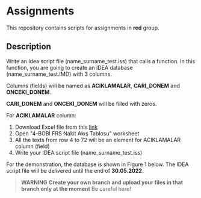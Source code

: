 # Assignments
This repository contains scripts for assignments in **red** group.

## Description

Write an Idea script file (name_surname_test.iss) that calls a function. 
In this function, you are going to create an IDEA database (name_surname_test.IMD) with 3 columns.

Columns (fields) will be named as **ACIKLAMALAR**, **CARI_DONEM** and **ONCEKI_DONEM**.

**CARI_DONEM** and **ONCEKI_DONEM** will be filled with zeros.

For **ACIKLAMALAR** column:
1.	Download Excel file from this [link](https://www.kgk.gov.tr/Portalv2Uploads/files/Duyurular/v2/TMS/EFRS/EFR_BOBIFRS_19032020/4-%20BOB%C4%B0%20FRS%20Nakit%20Ak%C4%B1%C5%9F%20Tablosu%20-%20Dolayl%C4%B1%20Y%C3%B6ntem%20(Konsolide).xlsx)
2.	Open "4-BOBİ FRS Nakit Akış Tablosu" worksheet
3.	All the texts from row 4 to 72 will be an element for ACIKLAMALAR column (field)
4.	Write your IDEA script file (name_surname_test.iss)

For the demonstration, the database is shown in Figure 1 below.
The IDEA script file will be delivered until the end of **30.05.2022**.

> **WARNING** **Create your own branch and upload your files in that branch only at the moment** Be careful here!
